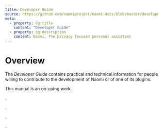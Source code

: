 ```yaml
---
title: Developer Guide
source: https://github.com/naomiproject/naomi-docs/blob/master/developer/index.md
meta:
  - property: og:title
    content: "Developer Guide"
  - property: og:description
    content: Naomi, The privacy focused personal assistant
---
```


# Overview

The _Developer Guide_ contains practical and technical information for people willing to contribute to the development of Naomi or of one of its plugins.

This manual is an on-going work.

.

.

.

.

<DocPreviousVersions/>
<EditPageLink/>

